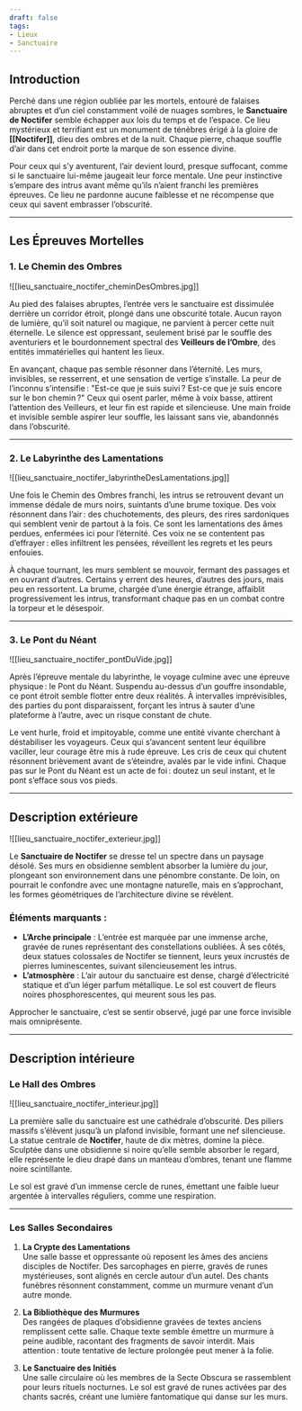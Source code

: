 ```yaml
---
draft: false
tags:
- Lieux
- Sanctuaire
---
```


## **Introduction**

Perché dans une région oubliée par les mortels, entouré de falaises abruptes et d’un ciel constamment voilé de nuages sombres, le **Sanctuaire de Noctifer** semble échapper aux lois du temps et de l’espace. Ce lieu mystérieux et terrifiant est un monument de ténèbres érigé à la gloire de **[[Noctifer]]**, dieu des ombres et de la nuit. Chaque pierre, chaque souffle d’air dans cet endroit porte la marque de son essence divine.

Pour ceux qui s’y aventurent, l’air devient lourd, presque suffocant, comme si le sanctuaire lui-même jaugeait leur force mentale. Une peur instinctive s’empare des intrus avant même qu’ils n’aient franchi les premières épreuves. Ce lieu ne pardonne aucune faiblesse et ne récompense que ceux qui savent embrasser l’obscurité.

---

## **Les Épreuves Mortelles**

### **1. Le Chemin des Ombres**

![[lieu_sanctuaire_noctifer_cheminDesOmbres.jpg]]

Au pied des falaises abruptes, l’entrée vers le sanctuaire est dissimulée derrière un corridor étroit, plongé dans une obscurité totale. Aucun rayon de lumière, qu’il soit naturel ou magique, ne parvient à percer cette nuit éternelle. Le silence est oppressant, seulement brisé par le souffle des aventuriers et le bourdonnement spectral des **Veilleurs de l’Ombre**, des entités immatérielles qui hantent les lieux.

En avançant, chaque pas semble résonner dans l’éternité. Les murs, invisibles, se resserrent, et une sensation de vertige s’installe. La peur de l’inconnu s’intensifie : "Est-ce que je suis suivi ? Est-ce que je suis encore sur le bon chemin ?" Ceux qui osent parler, même à voix basse, attirent l’attention des Veilleurs, et leur fin est rapide et silencieuse. Une main froide et invisible semble aspirer leur souffle, les laissant sans vie, abandonnés dans l’obscurité.

---

### **2. Le Labyrinthe des Lamentations**

![[lieu_sanctuaire_noctifer_labyrintheDesLamentations.jpg]]

Une fois le Chemin des Ombres franchi, les intrus se retrouvent devant un immense dédale de murs noirs, suintants d’une brume toxique. Des voix résonnent dans l’air : des chuchotements, des pleurs, des rires sardoniques qui semblent venir de partout à la fois. Ce sont les lamentations des âmes perdues, enfermées ici pour l’éternité. Ces voix ne se contentent pas d’effrayer : elles infiltrent les pensées, réveillent les regrets et les peurs enfouies.

À chaque tournant, les murs semblent se mouvoir, fermant des passages et en ouvrant d’autres. Certains y errent des heures, d’autres des jours, mais peu en ressortent. La brume, chargée d’une énergie étrange, affaiblit progressivement les intrus, transformant chaque pas en un combat contre la torpeur et le désespoir.

---

### **3. Le Pont du Néant**

![[lieu_sanctuaire_noctifer_pontDuVide.jpg]]

Après l’épreuve mentale du labyrinthe, le voyage culmine avec une épreuve physique : le Pont du Néant. Suspendu au-dessus d’un gouffre insondable, ce pont étroit semble flotter entre deux réalités. À intervalles imprévisibles, des parties du pont disparaissent, forçant les intrus à sauter d’une plateforme à l’autre, avec un risque constant de chute.

Le vent hurle, froid et impitoyable, comme une entité vivante cherchant à déstabiliser les voyageurs. Ceux qui s’avancent sentent leur équilibre vaciller, leur courage être mis à rude épreuve. Les cris de ceux qui chutent résonnent brièvement avant de s’éteindre, avalés par le vide infini. Chaque pas sur le Pont du Néant est un acte de foi : doutez un seul instant, et le pont s’efface sous vos pieds.

---

## **Description extérieure**

![[lieu_sanctuaire_noctifer_exterieur.jpg]]

Le **Sanctuaire de Noctifer** se dresse tel un spectre dans un paysage désolé. Ses murs en obsidienne semblent absorber la lumière du jour, plongeant son environnement dans une pénombre constante. De loin, on pourrait le confondre avec une montagne naturelle, mais en s’approchant, les formes géométriques de l’architecture divine se révèlent.

### **Éléments marquants :**

- **L’Arche principale** : L’entrée est marquée par une immense arche, gravée de runes représentant des constellations oubliées. À ses côtés, deux statues colossales de Noctifer se tiennent, leurs yeux incrustés de pierres luminescentes, suivant silencieusement les intrus.
- **L’atmosphère** : L’air autour du sanctuaire est dense, chargé d’électricité statique et d’un léger parfum métallique. Le sol est couvert de fleurs noires phosphorescentes, qui meurent sous les pas.

Approcher le sanctuaire, c’est se sentir observé, jugé par une force invisible mais omniprésente.

---

## **Description intérieure**

### **Le Hall des Ombres**

![[lieu_sanctuaire_noctifer_interieur.jpg]]

La première salle du sanctuaire est une cathédrale d’obscurité. Des piliers massifs s’élèvent jusqu’à un plafond invisible, formant une nef silencieuse. La statue centrale de **Noctifer**, haute de dix mètres, domine la pièce. Sculptée dans une obsidienne si noire qu’elle semble absorber le regard, elle représente le dieu drapé dans un manteau d’ombres, tenant une flamme noire scintillante.

Le sol est gravé d’un immense cercle de runes, émettant une faible lueur argentée à intervalles réguliers, comme une respiration.

---

### **Les Salles Secondaires**

1. **La Crypte des Lamentations**  
    Une salle basse et oppressante où reposent les âmes des anciens disciples de Noctifer. Des sarcophages en pierre, gravés de runes mystérieuses, sont alignés en cercle autour d’un autel. Des chants funèbres résonnent constamment, comme un murmure venant d’un autre monde.
    
2. **La Bibliothèque des Murmures**  
    Des rangées de plaques d’obsidienne gravées de textes anciens remplissent cette salle. Chaque texte semble émettre un murmure à peine audible, racontant des fragments de savoir interdit. Mais attention : toute tentative de lecture prolongée peut mener à la folie.
    
3. **Le Sanctuaire des Initiés**  
    Une salle circulaire où les membres de la Secte Obscura se rassemblent pour leurs rituels nocturnes. Le sol est gravé de runes activées par des chants sacrés, créant une lumière fantomatique qui danse sur les murs.